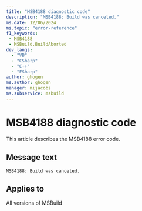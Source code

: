 ```yaml
---
title: "MSB4188 diagnostic code"
description: "MSB4188: Build was canceled."
ms.date: 12/06/2024
ms.topic: "error-reference"
f1_keywords:
 - MSB4188
 - MSBuild.BuildAborted
dev_langs:
  - "VB"
  - "CSharp"
  - "C++"
  - "FSharp"
author: ghogen
ms.author: ghogen
manager: mijacobs
ms.subservice: msbuild
---
```


# MSB4188 diagnostic code

<!-- :::ErrorDefinitionDescription::: -->
<!-- :::editable-content name="introDescription"::: -->
This article describes the MSB4188 error code.
<!-- :::editable-content-end::: -->

## Message text

```output
MSB4188: Build was canceled.
```

<!-- :::editable-content name="postOutputDescription"::: -->
<!--
{StrBegin="MSB4188: "} Error when the build stops suddenly for some reason. For example, because a child node died.
-->
<!-- :::editable-content-end::: -->
<!-- :::ErrorDefinitionDescription-end::: -->

## Applies to

All versions of MSBuild
